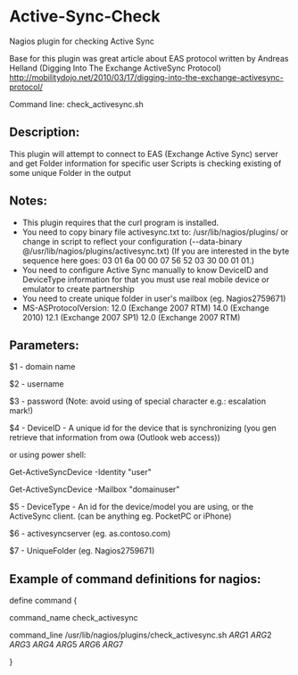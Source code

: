# Active-Sync-Check
Nagios plugin for checking Active Sync

 Base for this plugin was great article about EAS protocol written by Andreas Helland (Digging Into The Exchange ActiveSync Protocol) 
	http://mobilitydojo.net/2010/03/17/digging-into-the-exchange-activesync-protocol/ 
 
 Command line: check_activesync.sh 
 
## Description: 
 This plugin will attempt to connect to EAS (Exchange Active Sync) server and get Folder information for specific user 
 Scripts is checking existing of some unique Folder in the output 
 
## Notes: 
 - This plugin requires that the curl program is installed. 
 - You need to copy binary file activesync.txt to: /usr/lib/nagios/plugins/ 
 or change in script to reflect your configuration (--data-binary @/usr/lib/nagios/plugins/activesync.txt) 
	(If you are interested in the byte sequence here goes: 03 01 6a 00 00 07 56 52 03 30 00 01 01.) 
 - You need to configure Active Sync manually to know DeviceID and DeviceType information 
 for that you must use real mobile device or emulator to create partnership 
 - You need to create unique folder in user's mailbox (eg. Nagios2759671) 
 - MS-ASProtocolVersion: 12.0 (Exchange 2007 RTM) 
	14.0 (Exchange 2010) 
	12.1 (Exchange 2007 SP1) 
	12.0 (Exchange 2007 RTM) 
   
## Parameters: 
 $1 - domain name
 
 $2 - username 
 
 $3 - password (Note: avoid using of special character e.g.: escalation mark!) 
 
 $4 - DeviceID - A unique id for the device that is synchronizing (you gen retrieve that information from owa (Outlook web access)) 

or using power shell: 

Get-ActiveSyncDevice -Identity "user" 

Get-ActiveSyncDevice -Mailbox "domainuser" 

$5 - DeviceType - An id for the device/model you are using, or the ActiveSync client. (can be anything eg. PocketPC or iPhone) 

$6 - activesyncserver (eg. as.contoso.com) 

$7 - UniqueFolder (eg. Nagios2759671) 
 
## Example of command definitions for nagios: 
 
define command { 

 command_name check_activesync 

 command_line /usr/lib/nagios/plugins/check_activesync.sh $ARG1$ $ARG2$ $ARG3$ $ARG4$ $ARG5$ $ARG6$ $ARG7$ 

} 
 
